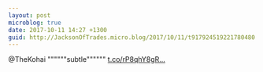 ```yaml
---
layout: post
microblog: true
date: 2017-10-11 14:27 +1300
guid: http://JacksonOfTrades.micro.blog/2017/10/11/t917924519221780480.html
---
```

@TheKohai """"""subtle"""""" [t.co/rP8qhY8gR...](https://t.co/rP8qhY8gRG)
